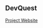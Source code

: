 ## DevQuest

[Project Website](https://unr-capstone-group35.github.io/project-website/ "Project Website")
